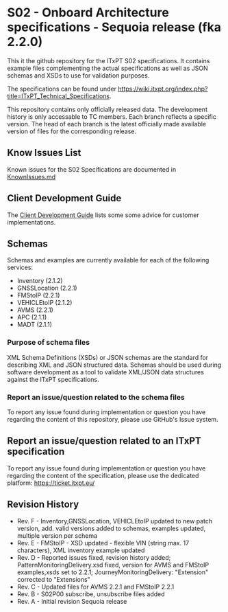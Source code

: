 
# S02 - Onboard Architecture specifications - Sequoia release (fka 2.2.0)

This it the github repository for the ITxPT S02 specifications. It contains example files complementing the actual specifications
as well as JSON schemas and XSDs to use for validation purposes. 

The specifications can be found under https://wiki.itxpt.org/index.php?title=ITxPT_Technical_Specifications.

This repository contains only officially released data. The development history is only accessable to TC members. Each branch reflects a specific version. The head of each branch is the latest officially made available version of files for the corresponding release. 


## Know Issues List ##

Known issues for the S02 Specifications are documented in [KnownIssues.md](KnownIssues.md)

## Client Development Guide ##

The [Client Development Guide](guidelines/ClientDevelopmentGuide.md) lists some some advice for customer implementations. 

## Schemas ## 

Schemas and examples are currently available for each of the following services:

- Inventory (2.1.2)
- GNSSLocation (2.2.1)
- FMStoIP (2.2.1)
- VEHICLEtoIP (2.1.2)
- AVMS (2.2.1)
- APC (2.1.1)
- MADT (2.1.1)

### Purpose of schema files ###
XML Schema Definitions (XSDs) or JSON schemas are the standard for describing XML and JSON structured data. Schemas should be used during software development as a tool to validate XML/JSON data structures against the ITxPT specifications. 

### Report an issue/question related to the schema files ###
To report any issue found during implementation or question you have regarding the content of this repository, please use GitHub's Issue system. 

## Report an issue/question related to an ITxPT specification ###
To report any issue found during implementation or question you have regarding the content of the specification, please use the dedicated platform: https://ticket.itxpt.eu/

## Revision History ###
- Rev. F - Inventory,GNSSLocation, VEHICLEtoIP updated to new patch version, add. valid versions added to schemas, examples updated,
           multiple version per schema
- Rev. E - FMStoIP - XSD updated - flexible VIN (string max. 17 characters), XML inventory example updated
- Rev. D - Reported issues fixed, revision history added;
           PatternMonitoringDelivery.xsd fixed, version for AVMS and FMStoIP examples,xsds set to 2.2.1;
           JourneyMonitoringDelivery: "Extension" corrected to "Extensions"
- Rev. C - Updated files for AVMS 2.2.1 and FMStoIP 2.2.1
- Rev. B - S02P00 subscribe, unsubscribe files added
- Rev. A - Initial revision Sequoia release
